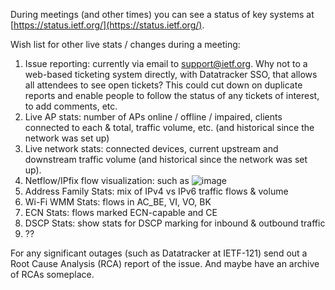 During meetings (and other times) you can see a status of key systems at [https://status.ietf.org/](https://status.ietf.org/). 

Wish list for other live stats / changes during a meeting:
1. Issue reporting: currently via email to support@ietf.org. Why not to a web-based ticketing system directly, with Datatracker SSO, that allows all attendees 
to see open tickets? This could cut down on duplicate reports and enable people to follow the status of any tickets of interest, to add comments, etc.
2. Live AP stats: number of APs online / offline / impaired, clients connected to each & total, traffic volume, etc. (and historical since the network was set up)
3. Live network stats: connected devices, current upstream and downstream traffic volume (and historical since the network was set up).
4. Netflow/IPfix flow visualization: such as ![image](https://github.com/user-attachments/assets/895c64f4-dc57-4b3a-9925-16cb330ba052)
5. Address Family Stats: mix of IPv4 vs IPv6 traffic flows & volume
6. Wi-Fi WMM Stats: flows in AC_BE, VI, VO, BK
7. ECN Stats: flows marked ECN-capable and CE
8. DSCP Stats: show stats for DSCP marking for inbound & outbound traffic
9. ??


For any significant outages (such as Datatracker at IETF-121) send out a Root Cause Analysis (RCA) report of the issue. And maybe have an archive of RCAs someplace. 
